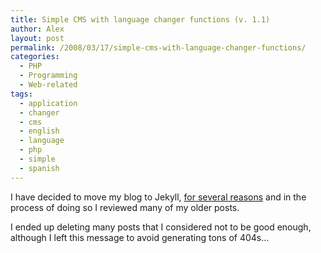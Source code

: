 ```yaml
---
title: Simple CMS with language changer functions (v. 1.1)
author: Alex
layout: post
permalink: /2008/03/17/simple-cms-with-language-changer-functions/
categories:
  - PHP
  - Programming
  - Web-related
tags:
  - application
  - changer
  - cms
  - english
  - language
  - php
  - simple
  - spanish
---
```

 

I have decided to move my blog to Jekyll, [for several reasons](http://carlboettiger.info/2012/05/01/Jekyll-vs-Wordpress.html) and in the process of doing so I reviewed many of my older posts.

I ended up deleting many posts that I considered not to be good enough, although I left this message to avoid generating tons of 404s... 